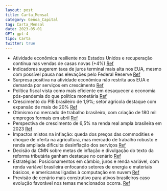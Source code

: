 ```yaml
---
layout: post
title: Carta_Mensal
category: Genoa_Capital
tag: Carta_Mensal
date: 2023-05-01
GPT: gpt-4
tipo: Carta
twitter: true
---
```


- Atividade econômica resiliente nos Estados Unidos e recuperação contínua nas vendas de casas novas (+4%)
<a href="#" onclick="search_on_pdf('A resiliência dos indicadores fortalece a ideia de uma taxa de juros terminal mais alta, aindaque a')">Ref</a>
- Indicadores sugerem taxa de juros terminal mais alta nos EUA, mesmo com possível pausa nas elevações pelo Federal Reserve
<a href="#" onclick="search_on_pdf('A resiliência dos indicadores fortalece a ideia de uma taxa de juros terminal mais alta, aindaque a')">Ref</a>
- Surpresa positiva na atividade econômica não restrita aos EUA e demanda por serviços em crescimento
<a href="#" onclick="search_on_pdf('Essa surpresa positiva com a atividade não é restrita aos Estados Unidos, principalmente nomercado ')">Ref</a>
- Política fiscal vista como mais eficiente em desaquecer a economia pós-pandemia do que política monetária
<a href="#" onclick="search_on_pdf('desaquecer a economia vem sendo desproporcionalmente atribuída à política monetária. Numcontexto ec')">Ref</a>
- Crescimento do PIB brasileiro de 1,9%; setor agrícola destaque com expansão de mais de 20%
<a href="#" onclick="search_on_pdf('acima das expectativas. A composição do PIB foi amplamente positiva, com o setor agrícolaapresentan')">Ref</a>
- Otimismo no mercado de trabalho brasileiro, com criação de 180 mil empregos formais em abril
<a href="#" onclick="search_on_pdf('mercado interno, agora também se reflete em um aumento da oferta por meio do PIB.Outro fator positi')">Ref</a>
- Perspectiva de crescimento de 6,5% na renda real ampla brasileira em 2023
<a href="#" onclick="search_on_pdf('renda real, que inclui rendimentos do trabalho e transferências como INSS, BPC e Bolsa Família,dent')">Ref</a>
- Impactos mistos na inflação: queda dos preços das commodities e choque de oferta na agricultura, mas mercado de trabalho robusto e renda ampliada dificulta desinflação dos serviços
<a href="#" onclick="search_on_pdf('Os efeitos dessas dinâmicas sobre a inflação são mistos. O impacto positivo do choque deoferta prov')">Ref</a>
- Decisão da CMN sobre metas de inflação e divulgação do texto da reforma tributária ganham destaque no cenário
<a href="#" onclick="search_on_pdf('considerada permanente. Nada é mais prejudicial para a reancoragem das expectativas do queuma decis')">Ref</a>
- Estratégias: Posicionamentos em câmbio, juros e renda variável, com renda variável brasileira enfocando setores de energia e materiais básicos, e americanas ligadas à computação em nuvem
<a href="#" onclick="search_on_pdf('americanas ligadas a computação em nuvem e empresas brasileiras dos setores de saúde,consumo e alug')">Ref</a>
- Previsão de cenário mais construtivo para ativos brasileiros caso evolução favorável nos temas mencionados ocorra.
<a href="#" onclick="search_on_pdf('No Brasil, após um mês positivo para os ativos de risco, permanecemos com um cenáriomais construtiv')">Ref</a>
